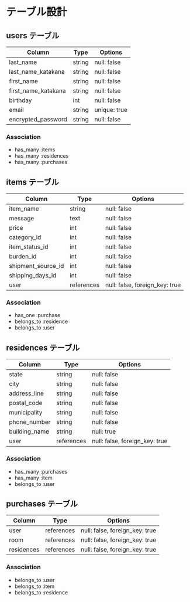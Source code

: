 # テーブル設計

## users テーブル

| Column               | Type   | Options      |
| -------------------  | ------ | ------------ |
| last_name            | string | null: false  |
| last_name_katakana   | string | null: false  |
| first_name           | string | null: false  |
| first_name_katakana  | string | null: false  |
| birthday             | int    | null: false  |  
| email                | string | unique: true |
| encrypted_password   | string | null: false  |

### Association

- has_many :items
- has_many :residences
- has_many :purchases


## items テーブル

| Column              | Type       | Options                        |
| ------------------- | ---------- | ------------------------------ |
| item_name           | string     | null: false                    |
| message             | text       | null: false                    |
| price               | int        | null: false                    |
| category_id         | int        | null: false                    | 
| item_status_id      | int        | null: false                    |
| burden_id           | int        | null: false                    |
| shipment_source_id  | int        | null: false                    |
| shipping_days_id    | int        | null: false                    |
| user                | references | null: false, foreign_key: true |

### Association

- has_one    :purchase
- belongs_to :residence
- belongs_to :user


## residences テーブル

| Column        | Type       | Options                        |
| ------------- | ---------- | ------------------------------ |
| state         | string     | null: false                    |
| city          | string     | null: false                    |
| address_line  | string     | null: false                    |
| postal_code   | string     | null: false                    |
| municipality  | string     | null: false                    |
| phone_number  | string     | null: false                    |
| building_name | string     | null: true                     |
| user          | references | null: false, foreign_key: true |

### Association
- has_many   :purchases
- has_many   :item
- belongs_to :user


## purchases テーブル

| Column     | Type       | Options                        |
| ---------- | ---------- | ------------------------------ |
| user       | references | null: false, foreign_key: true |
| room       | references | null: false, foreign_key: true |
| residences | references | null: false, foreign_key: true |

### Association

- belongs_to :user
- belongs_to :item
- belongs_to :residence
